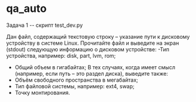 # qa_auto
Задача 1 -- скрипт test_dev.py

Дан файл, содержащий текстовую строку – указание пути к дисковому устройству в системе
Linux. Прочитайте файл и выведите на экран (stdout) следующую информацию о дисковом
устройстве:
-Тип устройства, например: disk, part, lvm, rom;
- Общий объем в гигабайтах;
В тех случаях, когда имеет смысл (например, если путь – это раздел диска), выведите
также:
- Объём свободного пространства в мегабайтах;
- Тип файловой системы, например: ext4, swap;
- Точку монтирования.
